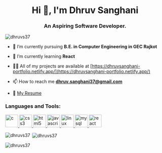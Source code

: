 <h1 align="center">Hi 👋, I'm Dhruv Sanghani</h1>
<h3 align="center">An Aspiring Software Developer.</h3>

<p align="left"> <img src="https://komarev.com/ghpvc/?username=dhruvs37&label=Profile%20views&color=0e75b6&style=flat" alt="dhruvs37" /> </p>

- 🔭 I’m currently pursuing **B.E. in Computer Engineering in GEC Rajkot**

- 🌱 I’m currently learning **React**

- 👨‍💻 All of my projects are available at [https://dhruvsanghani-portfolio.netlify.app/](https://dhruvsanghani-portfolio.netlify.app/)

- 📫 How to reach me **dhruv.sanghani37@gmail.com**

- 📄 <a href="https://drive.google.com/file/d/1ngLS9psJl5I9gxlfUbCspCwsh0etC8yz/view" target="_blank" >My Resume</a>


<h3 align="left">Languages and Tools:</h3>
<p align="left"> 
<a href="https://www.cprogramming.com/" target="_blank" rel="noreferrer"> <img src="https://www.clipartmax.com/png/small/351-3515666_c-language-global-or-external-variables-with-examples-c-programming-logo.png" alt="c" width="40" height="40"/> </a> 
<a href="https://www.w3schools.com/css/" target="_blank" rel="noreferrer"> <img src="https://cdn-icons-png.flaticon.com/512/5968/5968242.png" alt="css3" width="40" height="40"/> </a> 
<a href="https://www.w3.org/html/" target="_blank" rel="noreferrer"> <img src="https://cdn-icons-png.flaticon.com/512/1216/1216733.png" alt="html5" width="40" height="40"/> </a> 
<a href="https://developer.mozilla.org/en-US/docs/Web/JavaScript" target="_blank" rel="noreferrer"> <img src="https://cdn.worldvectorlogo.com/logos/javascript-1.svg" alt="javascript" width="40" height="40"/> </a> 
<a href="https://www.linux.org/" target="_blank" rel="noreferrer"> <img src="https://upload.wikimedia.org/wikipedia/commons/thumb/f/f1/Icons8_flat_linux.svg/1024px-Icons8_flat_linux.svg.png" alt="linux" width="40" height="40"/> </a> 
<a href="https://www.mysql.com/" target="_blank" rel="noreferrer"> <img src="https://www.vectorlogo.zone/logos/mysql/mysql-official.svg" alt="mysql" width="40" height="40"/> </a> 
<a href="https://reactjs.org/" target="_blank" rel="noreferrer"> <img src="https://upload.wikimedia.org/wikipedia/commons/thumb/a/a7/React-icon.svg/2300px-React-icon.svg.png" alt="react" width="40" height="40"/> </a> 
</p>

<p><img align="left" src="https://github-readme-stats.vercel.app/api/top-langs?username=dhruvs37&show_icons=true&locale=en&layout=compact" alt="dhruvs37" /></p>

<p>&nbsp;<img align="center" src="https://github-readme-stats.vercel.app/api?username=dhruvs37&show_icons=true&locale=en" alt="dhruvs37" /></p>

<p><img align="center" src="https://github-readme-streak-stats.herokuapp.com/?user=dhruvs37&" alt="dhruvs37" /></p>
